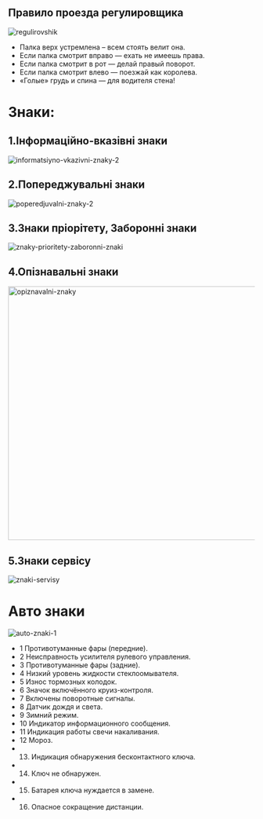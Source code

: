 ## Правило проезда регулировщика
![regulirovshik](https://github.com/user-attachments/assets/7ed00f79-9bd1-4259-a84e-d5452b25f8e7)
 - Палка верх устремлена – всем стоять велит она.
 - Если палка смотрит вправо — ехать не имеешь права.
 - Если палка смотрит в рот — делай правый поворот.
 - Если палка смотрит влево — поезжай как королева.
 - «Голые» грудь и спина — для водителя стена!

# Знаки:

## 1.Інформаційно-вказівні знаки
![informatsiyno-vkazivni-znaky-2](https://github.com/user-attachments/assets/e6c75b24-e0ce-48d5-927d-ba77a7697dc3)

## 2.Попереджувальні знаки
![poperedjuvalni-znaky-2](https://github.com/user-attachments/assets/19c4dde7-a14d-4333-8bf9-cdc213984c25)

## 3.Знаки пріорітету, Заборонні знаки 
![znaky-prioritety-zaboronni-znaki](https://github.com/user-attachments/assets/7a4d963d-4000-416f-9507-7940121d3e12)

## 4.Опізнавальні знаки
<img width="750" height="517" alt="opiznavalni-znaky" src="https://github.com/user-attachments/assets/68323dd7-7945-4a73-a3f6-05c5c81cfd76" />

## 5.Знаки сервісу
![znaki-servisy](https://github.com/user-attachments/assets/a91ab4d6-85c0-4647-ba38-29ca373508e3)


# Авто знаки

![auto-znaki-1](https://github.com/user-attachments/assets/c56130ca-ea79-4e09-b182-038de25f4faa)
  - 1 Противотуманные фары (передние).
  - 2 Неисправность усилителя рулевого управления.
  - 3 Противотуманные фары (задние).
  - 4 Низкий уровень жидкости стеклоомывателя.
  - 5 Износ тормозных колодок.
  - 6 Значок включённого круиз-контроля.
  - 7 Включены поворотные сигналы.
  - 8 Датчик дождя и света.
  - 9 Зимний режим.
  - 10 Индикатор информационного сообщения.
  - 11 Индикация работы свечи накаливания.
  - 12 Мороз.
  - 13. Индикация обнаружения бесконтактного ключа.
  - 14. Ключ не обнаружен.
  - 15. Батарея ключа нуждается в замене.
  - 16. Опасное сокращение дистанции.
